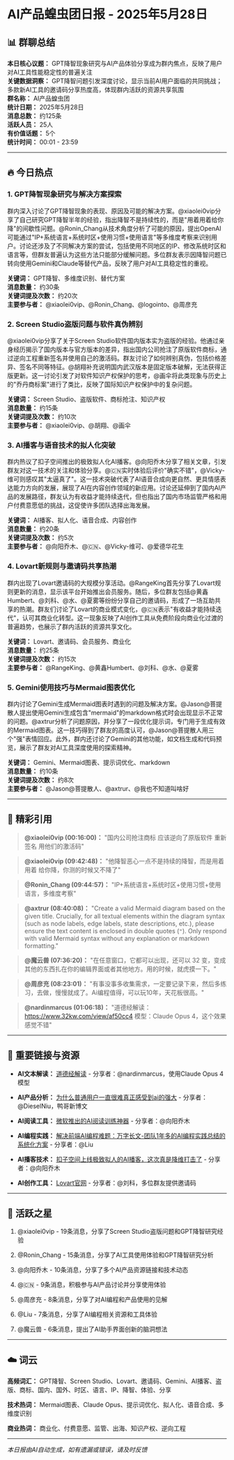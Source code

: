 # AI产品蝗虫团日报 - 2025年5月28日

## 📊 群聊总结

**本日核心议题：** GPT降智现象研究与AI产品体验分享成为群内焦点，反映了用户对AI工具性能稳定性的普遍关注  
**关键数据洞察：** GPT降智问题引发深度讨论，显示当前AI用户面临的共同挑战；多款新AI工具的邀请码分享热度高，体现群内活跃的资源共享氛围  
**群名称：** AI产品蝗虫团  
**统计日期：** 2025年5月28日  
**消息总数：** 约125条  
**活跃人员：** 25人  
**有价值话题：** 5个  
**统计时间：** 00:01 - 23:59

---

## 🔥 今日热点

### 1. GPT降智现象研究与解决方案探索

群内深入讨论了GPT降智现象的表现、原因及可能的解决方案。@xiaolei0vip分享了自己研究GPT降智半年的经验，指出降智不是持续性的，而是"用着用着给你降"的间歇性问题。@Ronin_Chang从技术角度分析了可能的原因，提出OpenAI可能通过"IP+系统语言+系统时区+使用习惯+使用语言"等多维度考察来识别用户。讨论还涉及了不同解决方案的尝试，包括使用不同地区的IP、修改系统时区和语言等，但群友普遍认为这些方法只能部分缓解问题。多位群友表示因降智问题已转向使用Gemini和Claude等替代产品，反映了用户对AI工具稳定性的重视。

**关键词：** GPT降智、多维度识别、替代方案  
**消息数量：** 约30条  
**关键词提及次数：** 约20次  
**主要参与者：** @xiaolei0vip、@Ronin_Chang、@logointo、@周彦充

### 2. Screen Studio盗版问题与软件真伪辨别

@xiaolei0vip分享了关于Screen Studio软件国内版本实为盗版的经验。他通过亲身经历揭示了国内版本与官方版本的差异，指出国内公司抢注了原版软件商标，通过逆向工程重新签名并使用自己的激活码。群友讨论了如何辨别真伪，包括价格差异、签名不同等特征。@胡翔补充说明国内武汉版本是固定版本破解，无法获得正版更新。这一讨论引发了对软件知识产权保护的思考，@画伞将此类现象与历史上的"乔丹商标案"进行了类比，反映了国际知识产权保护中的复杂问题。

**关键词：** Screen Studio、盗版软件、商标抢注、知识产权  
**消息数量：** 约15条  
**关键词提及次数：** 约10次  
**主要参与者：** @xiaolei0vip、@胡翔、@画伞

### 3. AI播客与语音技术的拟人化突破

群内热议了扣子空间推出的极致拟人化AI播客。@向阳乔木分享了相关文章，引发群友对这一技术的关注和体验分享。@🇨🇳实时体验后评价"确实不错"，@Vicky-维可则感叹其"太逼真了"。这一技术突破代表了AI语音合成向更自然、更具情感表达能力方向的发展，展现了AI在内容创作领域的新应用。讨论还延伸到了国内AI产品的发展路径，群友认为有收益才能持续迭代，但也指出了国内市场监管严格和用户付费意愿低的挑战，这促使许多团队选择出海发展。

**关键词：** AI播客、拟人化、语音合成、内容创作  
**消息数量：** 约20条  
**关键词提及次数：** 约5次  
**主要参与者：** @向阳乔木、@🇨🇳、@Vicky-维可、@爱德华花生

### 4. Lovart新规则与邀请码共享热潮

群内出现了Lovart邀请码的大规模分享活动。@RangeKing首先分享了Lovart规则更新的消息，显示该平台开始推出会员服务。随后，多位群友包括@黄鑫Humbert、@刘科、@水、@夏雾等纷纷分享自己的邀请码，形成了一场互助共享的热潮。群友们讨论了Lovart的商业模式变化，@🇨🇳表示"有收益才能持续迭代"，认可其商业化转型。这一现象反映了AI创作工具从免费阶段向商业化过渡的普遍趋势，也展示了群内活跃的资源共享文化。

**关键词：** Lovart、邀请码、会员服务、商业化  
**消息数量：** 约25条  
**关键词提及次数：** 约15次  
**主要参与者：** @RangeKing、@黄鑫Humbert、@刘科、@水、@夏雾

### 5. Gemini使用技巧与Mermaid图表优化

群内讨论了Gemini生成Mermaid图表时遇到的问题及解决方案。@Jason@菩提散人提出使用Gemini生成包含"mermaid"的markdown格式时会出现显示不正常的问题。@axtrur分析了问题原因，并分享了一段优化提示词，专门用于生成有效的Mermaid图表。这一技巧得到了群友的高度认可，@Jason@菩提散人用三个"强"表情回应。此外，群内还讨论了Gemini的其他功能，如文档生成和代码预览，展示了群友对AI工具深度使用的探索精神。

**关键词：** Gemini、Mermaid图表、提示词优化、markdown  
**消息数量：** 约10条  
**关键词提及次数：** 约8次  
**主要参与者：** @Jason@菩提散人、@axtrur、@我也不知道叫啥好

---

## 💬 精彩引用

> **@xiaolei0vip (00:16:00)：** "国内公司抢注商标 应该逆向了原版软件 重新签名 用他们的激活码"

> **@xiaolei0vip (09:42:48)：** "他降智恶心一点不是持续的降智，而是用着用着 给你降，你测的时候又不降了"

> **@Ronin_Chang (09:44:57)：** "IP+系统语言+系统时区+使用习惯+使用语言，多维度考察"

> **@axtrur (08:40:08)：** "Create a valid Mermaid diagram based on the given title. Crucially, for all textual elements within the diagram syntax (such as node labels, edge labels, state descriptions, etc.), please ensure the text content is enclosed in double quotes (`"`).  Only respond with valid Mermaid syntax without any explanation or markdown formatting."

> **@魔云兽 (07:36:20)：** "在任意窗口，它都可以出现，还可以 32 变，变成其他的东西扎在你的编辑界面或者其他地方。用的时候，就虎摸一下。"

> **@周彦充 (08:23:01)：** "有事没事多收集需求，一定要记录下来，然后多练习，去做，慢慢就成了。Ai编程值得，可以玩10年，天花板很高。"

> **@nardinmarcus (01:06:18)：** "道德经解读：https://www.32kw.com/view/af50cc4 模型：Claude Opus 4，这个效果感觉不错"

---

## 🔗 重要链接与资源

- **AI文本解读：** [道德经解读](https://www.32kw.com/view/af50cc4) - 分享者：@nardinmarcus，使用Claude Opus 4模型

- **AI产品分析：** [为什么普通用户一直很难真正感受到ai的强大](https://yage.ai/ai-products.html) - 分享者：@DieselNiu，鸭哥新博文

- **AI阅读工具：** [微软推出的AI阅读训练神器](http://mp.weixin.qq.com/s?__biz=MzUzMzU1MjA0Mw==&mid=2247487020&idx=1&sn=14988a7ae793d82aae9262d670b6e50a) - 分享者：@向阳乔木

- **AI编程实践：** [解决前端AI编程难题：万字长文-团队1年多的AI编程实践总结的系统化方案](http://mp.weixin.qq.com/s?__biz=MzI4MTIzNDE2NA==&mid=2247483954&idx=1&sn=af2ce9b93c60459d48c576532e8d70fd) - 分享者：@Liu

- **AI播客技术：** [扣子空间上线极致拟人的AI播客，这次真是降维打击了](http://mp.weixin.qq.com/s?__biz=MzIyMzA5NjEyMA==&mid=2647671466&idx=1&sn=b3d8c55ede560d4789e5b2e4bb3f164f) - 分享者：@向阳乔木

- **AI创作工具：** [Lovart官网](https://www.lovart.ai) - 分享者：@刘科，多位群友提供邀请码

---

## 🌟 活跃之星

1. @xiaolei0vip - 19条消息，分享了Screen Studio盗版问题和GPT降智研究经验

2. @Ronin_Chang - 15条消息，分享了AI工具使用体验和GPT降智研究分析

3. @向阳乔木 - 10条消息，分享了多个AI产品资源链接和技术动态

4. @🇨🇳 - 9条消息，积极参与AI产品讨论并分享使用体验

5. @周彦充 - 8条消息，分享了对AI编程和产品使用的见解

6. @Liu - 7条消息，分享了AI编程相关资源和工具体验

7. @魔云兽 - 6条消息，提出了AI助手界面创新的脑洞想法

---

## ☁️ 词云

**高频词汇：** GPT降智、Screen Studio、Lovart、邀请码、Gemini、AI播客、盗版、商标、国内、国外、时区、语言、IP、降智、体验、分享

**技术热词：** Mermaid图表、Claude Opus、提示词优化、拟人化、语音合成、多维度识别

**商业热词：** 商业化、付费意愿、监管、出海、知识产权、逆向工程

---

*本日报由AI自动生成，如有遗漏或错误，请及时反馈*